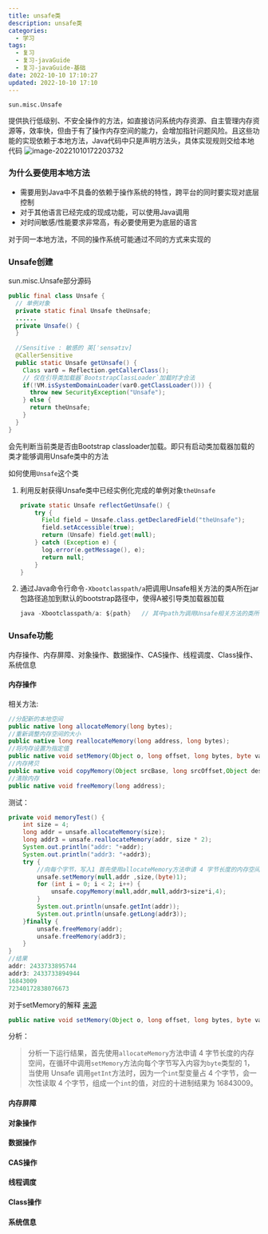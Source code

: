 ```yaml
---
title: unsafe类
description: unsafe类
categories:
  - 学习
tags:
  - 复习
  - 复习-javaGuide
  - 复习-javaGuide-基础
date: 2022-10-10 17:10:27
updated: 2022-10-10 17:10
---
```


```sun.misc.Unsafe```

提供执行低级别、不安全操作的方法，如直接访问系统内存资源、自主管理内存资源等，效率快，但由于有了操作内存空间的能力，会增加指针问题风险。且这些功能的实现依赖于本地方法，Java代码中只是声明方法头，具体实现规则交给本地代码
![image-20221010172203732](https://raw.githubusercontent.com/lwmfjc/lwmfjc.github.io.resource/main/img/image-20221010172203732.png)

### 为什么要使用本地方法

- 需要用到Java中不具备的依赖于操作系统的特性，跨平台的同时要实现对底层控制
- 对于其他语言已经完成的现成功能，可以使用Java调用
- 对时间敏感/性能要求非常高，有必要使用更为底层的语言

对于同一本地方法，不同的操作系统可能通过不同的方式来实现的

### Unsafe创建

sun.misc.Unsafe部分源码

```java
public final class Unsafe {
  // 单例对象
  private static final Unsafe theUnsafe;
  ......
  private Unsafe() {
  }
    
  //Sensitive : 敏感的 英[ˈsensətɪv]
  @CallerSensitive
  public static Unsafe getUnsafe() {
    Class var0 = Reflection.getCallerClass();
    // 仅在引导类加载器`BootstrapClassLoader`加载时才合法
    if(!VM.isSystemDomainLoader(var0.getClassLoader())) {
      throw new SecurityException("Unsafe");
    } else {
      return theUnsafe;
    }
  }
}
```

会先判断当前类是否由Bootstrap classloader加载。即只有启动类加载器加载的类才能够调用Unsafe类中的方法

如何使用```Unsafe```这个类  

1. 利用反射获得Unsafe类中已经实例化完成的单例对象```theUnsafe```

   ```java
   private static Unsafe reflectGetUnsafe() {
       try {
         Field field = Unsafe.class.getDeclaredField("theUnsafe");
         field.setAccessible(true);
         return (Unsafe) field.get(null);
       } catch (Exception e) {
         log.error(e.getMessage(), e);
         return null;
       }
   }
   ```

2. 通过Java命令行命令```-Xbootclasspath/a```把调用Unsafe相关方法的类A所在jar包路径追加到默认的bootstrap路径中，使得A被引导类加载器加载

   ```java
   java -Xbootclasspath/a: ${path}   // 其中path为调用Unsafe相关方法的类所在jar包路径
   ```

### Unsafe功能

内存操作、内存屏障、对象操作、数据操作、CAS操作、线程调度、Class操作、系统信息

#### 内存操作

相关方法:  

```java
//分配新的本地空间
public native long allocateMemory(long bytes);
//重新调整内存空间的大小
public native long reallocateMemory(long address, long bytes);
//将内存设置为指定值
public native void setMemory(Object o, long offset, long bytes, byte value);
//内存拷贝
public native void copyMemory(Object srcBase, long srcOffset,Object destBase, long destOffset,long bytes);
//清除内存
public native void freeMemory(long address);
```

测试：  

```java
private void memoryTest() {
    int size = 4;
    long addr = unsafe.allocateMemory(size);
    long addr3 = unsafe.reallocateMemory(addr, size * 2);
    System.out.println("addr: "+addr);
    System.out.println("addr3: "+addr3);
    try {
        //向每个字节，写入1 首先使用allocateMemory方法申请 4 字节长度的内存空间，在循环中调用setMemory方法向每个字节写入内容为byte类型的 1
        unsafe.setMemory(null,addr ,size,(byte)1);
        for (int i = 0; i < 2; i++) {
            unsafe.copyMemory(null,addr,null,addr3+size*i,4);
        }
        System.out.println(unsafe.getInt(addr));
        System.out.println(unsafe.getLong(addr3));
    }finally {
        unsafe.freeMemory(addr);
        unsafe.freeMemory(addr3);
    }
}
//结果
addr: 2433733895744
addr3: 2433733894944
16843009
72340172838076673
```

对于setMemory的解释 [来源](https://www.cnblogs.com/throwable/p/9139947.html)

```java
public native void setMemory(Object o, long offset, long bytes, byte value); 将给定内存块中的所有字节设置为固定值(通常是0)。内存块的地址由对象引用o和偏移地址共同决定，如果对象引用o为null，offset就是绝对地址。第三个参数就是内存块的大小，如果使用allocateMemory进行内存开辟的话，这里的值应该和allocateMemory的参数一致。value就是设置的固定值，一般为0(这里可以参考netty的DirectByteBuffer)。一般而言，o为null，所有有个重载方法是public native void setMemory(long offset, long bytes, byte value);，等效于setMemory(null, long offset, long bytes, byte value);。
```



分析：

> 分析一下运行结果，首先使用`allocateMemory`方法申请 4 字节长度的内存空间，在循环中调用`setMemory`方法向每个字节写入内容为`byte`类型的 1，当使用 Unsafe 调用`getInt`方法时，因为一个`int`型变量占 4 个字节，会一次性读取 4 个字节，组成一个`int`的值，对应的十进制结果为 16843009。

#### 内存屏障

#### 对象操作

#### 数据操作

#### CAS操作

#### 线程调度

#### Class操作

#### 系统信息